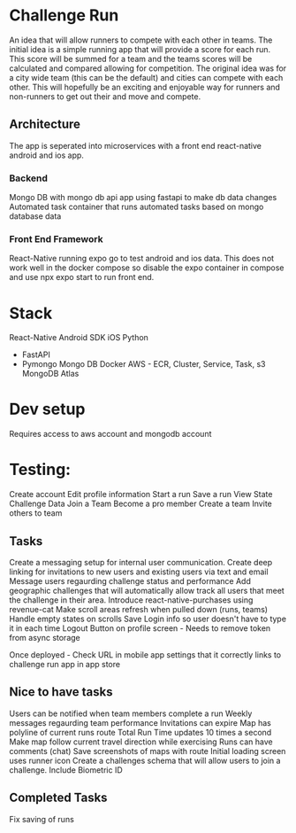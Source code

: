 # Challenge Run
An idea that will allow runners to compete with each other in teams. The initial idea is a simple running app that will provide a score for each run. This score will be summed for a team and the teams scores will be calculated and compared allowing for competition. The original idea was for a city wide team (this can be the default) and cities can compete with each other. This will hopefully be an exciting and enjoyable way for runners and non-runners to get out their and move and compete. 

## Architecture
The app is seperated into microservices with a front end react-native android and ios app. 

### Backend 
Mongo DB with mongo db api app using fastapi to make db data changes
Automated task container that runs automated tasks based on mongo database data

### Front End Framework
React-Native running expo go to test android and ios data.
This does not work well in the docker compose so disable the expo container in compose and use npx expo start to run front end.


# Stack
React-Native
Android SDK
iOS
Python
* FastAPI
* Pymongo
Mongo DB
Docker
AWS - ECR, Cluster, Service, Task, s3
MongoDB Atlas

# Dev setup
Requires access to aws account and mongodb account



# Testing:
Create account
Edit profile information
Start a run
Save a run
View State Challenge Data
Join a Team
Become a pro member
Create a team
Invite others to team


## Tasks
Create a messaging setup for internal user communication.
Create deep linking for invitations to new users and existing users via text and email
Message users regaurding challenge status and performance
Add geographic challenges that will automatically allow track all users that meet the challenge in their area.
Introduce react-native-purchases using revenue-cat
Make scroll areas refresh when pulled down (runs, teams)
Handle empty states on scrolls
Save Login info so user doesn't have to type it in each time
Logout Button on profile screen - Needs to remove token from async storage

Once deployed - Check URL in mobile app settings that it correctly links to challenge run app in app store

## Nice to have tasks
Users can be notified when team members complete a run
Weekly messages regaurding team performance
Invitations can expire
Map has polyline of current runs route
Total Run Time updates 10 times a second
Make map follow current travel direction while exercising
Runs can have comments (chat)
Save screenshots of maps with route
Initial loading screen uses runner icon
Create a challenges schema that will allow users to join a challenge.
Include Biometric ID



## Completed Tasks
Fix saving of runs